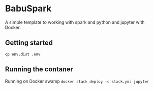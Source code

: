 # BabuSpark

A simple template to working with spark and python and jupyter with Docker.

## Getting started
`cp env.dist .env`

## Running the contaner
Running on Docker swamp
`docker stack deploy -c stack.yml jupyter`
